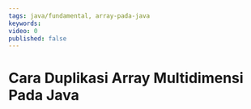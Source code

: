 ```yaml
---
tags: java/fundamental, array-pada-java
keywords: 
video: 0
published: false
---
```

# Cara Duplikasi Array Multidimensi Pada Java
